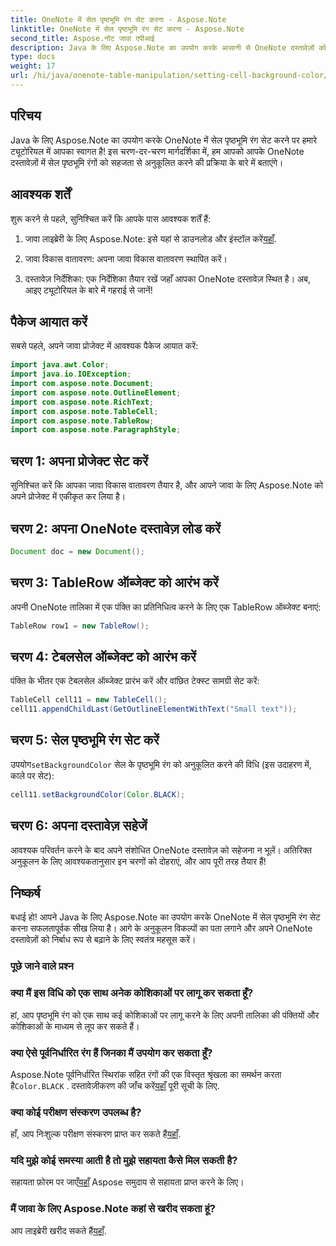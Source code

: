 ```yaml
---
title: OneNote में सेल पृष्ठभूमि रंग सेट करना - Aspose.Note
linktitle: OneNote में सेल पृष्ठभूमि रंग सेट करना - Aspose.Note
second_title: Aspose.नोट जावा एपीआई
description: Java के लिए Aspose.Note का उपयोग करके आसानी से OneNote दस्तावेज़ों को रूपांतरित करें। सेल पृष्ठभूमि रंगों को सहजता से अनुकूलित करें। अभी निशुल्क परीक्षण आज़माएं!
type: docs
weight: 17
url: /hi/java/onenote-table-manipulation/setting-cell-background-color/
---
```

## परिचय
Java के लिए Aspose.Note का उपयोग करके OneNote में सेल पृष्ठभूमि रंग सेट करने पर हमारे ट्यूटोरियल में आपका स्वागत है! इस चरण-दर-चरण मार्गदर्शिका में, हम आपको आपके OneNote दस्तावेज़ों में सेल पृष्ठभूमि रंगों को सहजता से अनुकूलित करने की प्रक्रिया के बारे में बताएंगे।
## आवश्यक शर्तें
शुरू करने से पहले, सुनिश्चित करें कि आपके पास आवश्यक शर्तें हैं:
1.  जावा लाइब्रेरी के लिए Aspose.Note: इसे यहां से डाउनलोड और इंस्टॉल करें[यहाँ](https://releases.aspose.com/note/java/).
   
2. जावा विकास वातावरण: अपना जावा विकास वातावरण स्थापित करें।
3. दस्तावेज़ निर्देशिका: एक निर्देशिका तैयार रखें जहाँ आपका OneNote दस्तावेज़ स्थित है।
अब, आइए ट्यूटोरियल के बारे में गहराई से जानें!
## पैकेज आयात करें
सबसे पहले, अपने जावा प्रोजेक्ट में आवश्यक पैकेज आयात करें:
```java
import java.awt.Color;
import java.io.IOException;
import com.aspose.note.Document;
import com.aspose.note.OutlineElement;
import com.aspose.note.RichText;
import com.aspose.note.TableCell;
import com.aspose.note.TableRow;
import com.aspose.note.ParagraphStyle;
```
## चरण 1: अपना प्रोजेक्ट सेट करें
सुनिश्चित करें कि आपका जावा विकास वातावरण तैयार है, और आपने जावा के लिए Aspose.Note को अपने प्रोजेक्ट में एकीकृत कर लिया है।
## चरण 2: अपना OneNote दस्तावेज़ लोड करें
```java
Document doc = new Document();
```
## चरण 3: TableRow ऑब्जेक्ट को आरंभ करें
अपनी OneNote तालिका में एक पंक्ति का प्रतिनिधित्व करने के लिए एक TableRow ऑब्जेक्ट बनाएं:
```java
TableRow row1 = new TableRow();
```
## चरण 4: टेबलसेल ऑब्जेक्ट को आरंभ करें
पंक्ति के भीतर एक टेबलसेल ऑब्जेक्ट प्रारंभ करें और वांछित टेक्स्ट सामग्री सेट करें:
```java
TableCell cell11 = new TableCell();
cell11.appendChildLast(GetOutlineElementWithText("Small text"));
```
## चरण 5: सेल पृष्ठभूमि रंग सेट करें
 उपयोग`setBackgroundColor` सेल के पृष्ठभूमि रंग को अनुकूलित करने की विधि (इस उदाहरण में, काले पर सेट):
```java
cell11.setBackgroundColor(Color.BLACK);
```
## चरण 6: अपना दस्तावेज़ सहेजें
आवश्यक परिवर्तन करने के बाद अपने संशोधित OneNote दस्तावेज़ को सहेजना न भूलें।
अतिरिक्त अनुकूलन के लिए आवश्यकतानुसार इन चरणों को दोहराएं, और आप पूरी तरह तैयार हैं!
## निष्कर्ष
बधाई हो! आपने Java के लिए Aspose.Note का उपयोग करके OneNote में सेल पृष्ठभूमि रंग सेट करना सफलतापूर्वक सीख लिया है। आगे के अनुकूलन विकल्पों का पता लगाने और अपने OneNote दस्तावेज़ों को निर्बाध रूप से बढ़ाने के लिए स्वतंत्र महसूस करें।
### पूछे जाने वाले प्रश्न
### क्या मैं इस विधि को एक साथ अनेक कोशिकाओं पर लागू कर सकता हूँ?
हां, आप पृष्ठभूमि रंग को एक साथ कई कोशिकाओं पर लागू करने के लिए अपनी तालिका की पंक्तियों और कोशिकाओं के माध्यम से लूप कर सकते हैं।
### क्या ऐसे पूर्वनिर्धारित रंग हैं जिनका मैं उपयोग कर सकता हूँ?
 Aspose.Note पूर्वनिर्धारित स्थिरांक सहित रंगों की एक विस्तृत श्रृंखला का समर्थन करता है`Color.BLACK` . दस्तावेज़ीकरण की जाँच करें[यहाँ](https://reference.aspose.com/note/java/) पूरी सूची के लिए.
### क्या कोई परीक्षण संस्करण उपलब्ध है?
 हाँ, आप निःशुल्क परीक्षण संस्करण प्राप्त कर सकते हैं[यहाँ](https://releases.aspose.com/).
### यदि मुझे कोई समस्या आती है तो मुझे सहायता कैसे मिल सकती है?
 सहायता फ़ोरम पर जाएँ[यहाँ](https://forum.aspose.com/c/note/28) Aspose समुदाय से सहायता प्राप्त करने के लिए।
### मैं जावा के लिए Aspose.Note कहां से खरीद सकता हूं?
 आप लाइब्रेरी खरीद सकते हैं[यहाँ](https://purchase.aspose.com/buy).